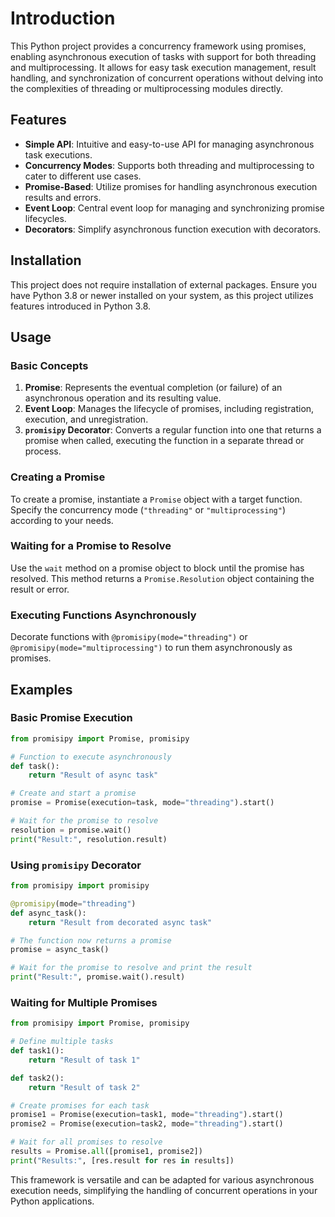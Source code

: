 # Introduction

This Python project provides a concurrency framework using promises, enabling asynchronous execution of tasks with support for both threading and multiprocessing. It allows for easy task execution management, result handling, and synchronization of concurrent operations without delving into the complexities of threading or multiprocessing modules directly.

## Features

- **Simple API**: Intuitive and easy-to-use API for managing asynchronous task executions.
- **Concurrency Modes**: Supports both threading and multiprocessing to cater to different use cases.
- **Promise-Based**: Utilize promises for handling asynchronous execution results and errors.
- **Event Loop**: Central event loop for managing and synchronizing promise lifecycles.
- **Decorators**: Simplify asynchronous function execution with decorators.

## Installation

This project does not require installation of external packages. Ensure you have Python 3.8 or newer installed on your system, as this project utilizes features introduced in Python 3.8.

## Usage

### Basic Concepts

1. **Promise**: Represents the eventual completion (or failure) of an asynchronous operation and its resulting value.
2. **Event Loop**: Manages the lifecycle of promises, including registration, execution, and unregistration.
3. **`promisipy` Decorator**: Converts a regular function into one that returns a promise when called, executing the function in a separate thread or process.

### Creating a Promise

To create a promise, instantiate a `Promise` object with a target function. Specify the concurrency mode (`"threading"` or `"multiprocessing"`) according to your needs.

### Waiting for a Promise to Resolve

Use the `wait` method on a promise object to block until the promise has resolved. This method returns a `Promise.Resolution` object containing the result or error.

### Executing Functions Asynchronously

Decorate functions with `@promisipy(mode="threading")` or `@promisipy(mode="multiprocessing")` to run them asynchronously as promises.

## Examples

### Basic Promise Execution

```python
from promisipy import Promise, promisipy

# Function to execute asynchronously
def task():
    return "Result of async task"

# Create and start a promise
promise = Promise(execution=task, mode="threading").start()

# Wait for the promise to resolve
resolution = promise.wait()
print("Result:", resolution.result)
```

### Using `promisipy` Decorator

```python
from promisipy import promisipy

@promisipy(mode="threading")
def async_task():
    return "Result from decorated async task"

# The function now returns a promise
promise = async_task()

# Wait for the promise to resolve and print the result
print("Result:", promise.wait().result)
```

### Waiting for Multiple Promises

```python
from promisipy import Promise, promisipy

# Define multiple tasks
def task1():
    return "Result of task 1"

def task2():
    return "Result of task 2"

# Create promises for each task
promise1 = Promise(execution=task1, mode="threading").start()
promise2 = Promise(execution=task2, mode="threading").start()

# Wait for all promises to resolve
results = Promise.all([promise1, promise2])
print("Results:", [res.result for res in results])
```

This framework is versatile and can be adapted for various asynchronous execution needs, simplifying the handling of concurrent operations in your Python applications.
